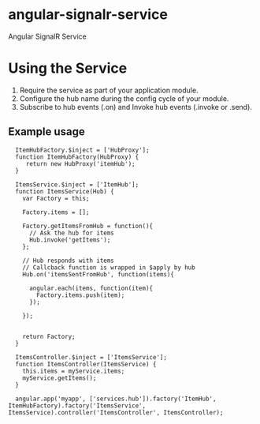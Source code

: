 angular-signalr-service
=======================

Angular SignalR Service

# Using the Service

1. Require the service as part of your application module.
2. Configure the hub name during the config cycle of your module.
3. Subscribe to hub events (.on) and Invoke hub events (.invoke or .send).


## Example usage
```
  ItemHubFactory.$inject = ['HubProxy'];
  function ItemHubFactory(HubProxy) {
     return new HubProxy('itemHub');
  }

  ItemsService.$inject = ['ItemHub'];
  function ItemsService(Hub) {
    var Factory = this;
    
    Factory.items = [];
    
    Factory.getItemsFromHub = function(){
      // Ask the hub for items
      Hub.invoke('getItems');
    };
    
    // Hub responds with items
    // Callcback function is wrapped in $apply by hub
    Hub.on('itemsSentFromHub', function(items){
    
      angular.each(items, function(item){
        Factory.items.push(item);
      });
    
    });
    
    
    return Factory;
  }

  ItemsController.$inject = ['ItemsService'];
  function ItemsController(ItemsService) {
    this.items = myService.items;
    myService.getItems();
  }
  
  angular.app('myapp', ['services.hub']).factory('ItemHub', ItemHubFactory).factory('ItemsService', ItemsService).controller('ItemsController', ItemsController);
```
